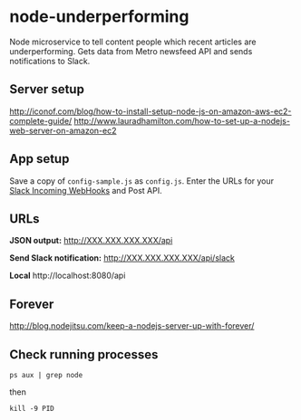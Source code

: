 # node-underperforming
Node microservice to tell content people which recent articles are underperforming. Gets data from Metro newsfeed API and sends notifications to Slack.

## Server setup ##

http://iconof.com/blog/how-to-install-setup-node-js-on-amazon-aws-ec2-complete-guide/
http://www.lauradhamilton.com/how-to-set-up-a-nodejs-web-server-on-amazon-ec2

## App setup ##

Save a copy of `config-sample.js` as `config.js`.
Enter the URLs for your [Slack Incoming WebHooks](https://api.slack.com/incoming-webhooks) and Post API.

## URLs ##

**JSON output:** http://XXX.XXX.XXX.XXX/api

**Send Slack notification:** http://XXX.XXX.XXX.XXX/api/slack

**Local** http://localhost:8080/api

## Forever ##

http://blog.nodejitsu.com/keep-a-nodejs-server-up-with-forever/

## Check running processes ##

`ps aux | grep node`

then

`kill -9 PID`
